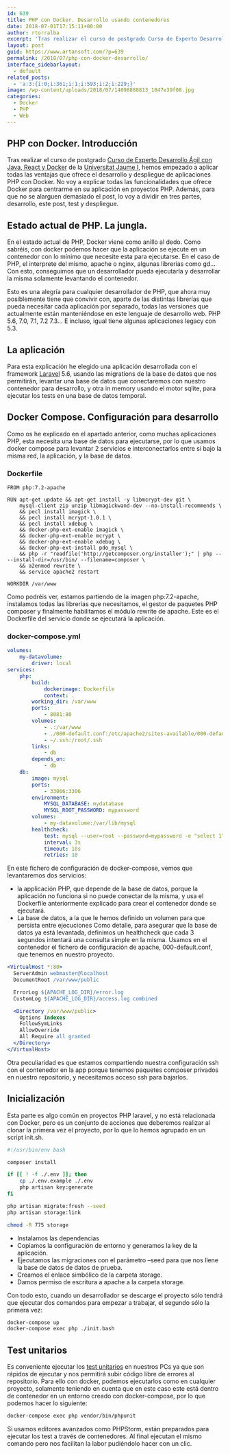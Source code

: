 ```yaml
---
id: 639
title: PHP con Docker. Desarrollo usando contenedores
date: 2018-07-01T17:15:11+00:00
author: rtorralba
excerpt: 'Tras realizar el curso de postgrado Curso de Experto Desarrollo Ágil con Java, React y Docker de la Universitat Jaume I, hemos empezado a aplicar todas las ventajas que ofrece el desarrollo y despliegue de aplicaciones PHP con Docker. No voy a explicar todas las funcionalidades que ofrece Docker para centrarme en su aplicación en proyectos PHP. Además, para que no se alarguen demasiado el post, lo voy a dividir en tres partes, desarrollo, este post, test y despliegue. '
layout: post
guid: https://www.artansoft.com/?p=639
permalink: /2018/07/php-con-docker-desarrollo/
interface_sidebarlayout:
  - default
related_posts:
  - 'a:3:{i:0;i:361;i:1;i:593;i:2;i:229;}'
image: /wp-content/uploads/2018/07/14098888813_1047e39f08.jpg
categories:
  - Docker
  - PHP
  - Web
---
```

## PHP con Docker. Introducción

Tras realizar el curso de postgrado [Curso de Experto Desarrollo Ágil con Java, React y Docker](http://www.fue.uji.es/desarrollo-agil) de la [Universitat Jaume I](https://www.uji.es/), hemos empezado a aplicar todas las ventajas que ofrece el desarrollo y despliegue de aplicaciones PHP con Docker. No voy a explicar todas las funcionalidades que ofrece Docker para centrarme en su aplicación en proyectos PHP. Además, para que no se alarguen demasiado el post, lo voy a dividir en tres partes, desarrollo, este post, test y despliegue.

## Estado actual de PHP. La jungla.

En el estado actual de PHP, Docker viene como anillo al dedo. Como sabréis, con docker podemos hacer que la aplicación se ejecute en un contenedor con lo mínimo que necesite esta para ejecutarse. En el caso de PHP, el interprete del mismo, apache o nginx, algunas librerías como gd&#8230; Con esto, conseguimos que un desarrollador pueda ejecutarla y desarrollar la misma solamente levantando el contenedor.

Esto es una alegría para cualquier desarrollador de PHP, que ahora muy posiblemente tiene que convivir con, aparte de las distintas librerías que pueda necesitar cada aplicación por separado, todas las versiones que actualmente están manteniéndose en este lenguaje de desarrollo web. PHP 5.6, 7.0, 7.1, 7.2 7.3&#8230; E incluso, igual tiene algunas aplicaciones legacy con 5.3.

## La aplicación

Para esta explicación he elegido una aplicación desarrollada con el framework [Laravel](https://laravel.com/) 5.6, usando las migrations de la base de datos que nos permitirán, levantar una base de datos que conectaremos con nuestro contenedor para desarrollo, y otra in memory usando el motor sqlite, para ejecutar los tests en una base de datos temporal.

## Docker Compose. Configuración para desarrollo

Como os he explicado en el apartado anterior, como muchas aplicaciones PHP, esta necesita una base de datos para ejecutarse, por lo que usamos docker compose para levantar 2 servicios e interconectarlos entre si bajo la misma red, la aplicación, y la base de datos.

### Dockerfile

```docker
FROM php:7.2-apache

RUN apt-get update && apt-get install -y libmcrypt-dev git \ 
    mysql-client zip unzip libmagickwand-dev --no-install-recommends \ 
    && pecl install imagick \
    && pecl install mcrypt-1.0.1 \
    && pecl install xdebug \
    && docker-php-ext-enable imagick \
    && docker-php-ext-enable mcrypt \
    && docker-php-ext-enable xdebug \
    && docker-php-ext-install pdo_mysql \
    && php -r "readfile('http://getcomposer.org/installer');" | php -- --install-dir=/usr/bin/ --filename=composer \
    && a2enmod rewrite \
    && service apache2 restart

WORKDIR /var/www
```

Como podréis ver, estamos partiendo de la imagen php:7.2-apache, instalamos todas las librerias que necesitamos, el gestor de paquetes PHP composer y finalmente habilitamos el módulo rewrite de apache. Este es el Dockerfile del servicio donde se ejecutará la aplicación.

### docker-compose.yml

```yml
volumes:
    my-datavolume:
        driver: local
services:
    php: 
        build:
            dockerimage: Dockerfile
            context: .
        working_dir: /var/www
        ports:
            - 8081:80
        volumes:
            - .:/var/www
            - ./000-default.conf:/etc/apache2/sites-available/000-default.conf:ro
            - ~/.ssh:/root/.ssh
        links:
            - db 
        depends_on:
            - db
    db:
        image: mysql
        ports:
            - 33066:3306
        environment:
            MYSQL_DATABASE: mydatabase
            MYSQL_ROOT_PASSWORD: mypassword
        volumes:
            - my-datavolume:/var/lib/mysql
        healthcheck:
            test: mysql --user=root --password=mypassword -e "select 1"
            interval: 3s
            timeout: 10s
            retries: 10
```

En este fichero de configuración de docker-compose, vemos que levantaremos dos servicios:

  * la applicación PHP, que depende de la base de datos, porque la aplicación no funciona si no puede conectar de la misma, y usa el Dockerfile anteriormente explicado para crear el contenedor donde se ejecutará.
  * La base de datos, a la que le hemos definido un volumen para que persista entre ejecuciones Como detalle, para asegurar que la base de datos ya está levantada, definimos un healthcheck que cada 3 segundos intentará una consulta simple en la misma. Usamos en el contenedor el fichero de configuración de apache, 000-default.conf, que tenemos en nuestro proyecto.

```apache
<VirtualHost *:80>
  ServerAdmin webmaster@localhost
  DocumentRoot /var/www/public

  ErrorLog ${APACHE_LOG_DIR}/error.log
  CustomLog ${APACHE_LOG_DIR}/access.log combined

  <Directory /var/www/public>
    Options Indexes
    FollowSymLinks
    AllowOverride
    All Require all granted
  </Directory>
</VirtualHost>
```

Otra peculiaridad es que estamos compartiendo nuestra configuración ssh con el contenedor en la app porque tenemos paquetes composer privados en nuestro repositorio, y necesitamos acceso ssh para bajarlos.

## Inicialización

Esta parte es algo común en proyectos PHP laravel, y no está relacionada con Docker, pero es un conjunto de acciones que deberemos realizar al clonar la primera vez el proyecto, por lo que lo hemos agrupado en un script init.sh.

```bash
#!/usr/bin/env bash 

composer install

if [[ ! -f ./.env ]]; then
    cp ./.env.example ./.env
    php artisan key:generate
fi

php artisan migrate:fresh --seed
php artisan storage:link

chmod -R 775 storage
```

  * Instalamos las dependencias
  * Copiamos la configuración de entorno y generamos la key de la aplicación.
  * Ejecutamos las migraciones con el parámetro &#8211;seed para que nos llene la base de datos de datos de prueba.
  * Creamos el enlace simbólico de la carpeta storage.
  * Damos permiso de escritura a apache a la carpeta storage.

Con todo esto, cuando un desarrollador se descarge el proyecto sólo tendrá que ejecutar dos comandos para empezar a trabajar, el segundo sólo la primera vez:

```bash
docker-compose up
docker-compose exec php ./init.bash
```

## Test unitarios

Es conveniente ejecutar los [test unitarios](https://www.artansoft.com/2017/02/phpunit-testear-antes-del-repositorio/) en nuestros PCs ya que son rápidos de ejecutar y nos permitirá subir código libre de errores al repositorio. Para ello con docker, podemos ejecutarlos como en cualquier proyecto, solamente teniendo en cuenta que en este caso este está dentro de contenedor en un entorno creado con docker-compose, por lo que podemos hacer lo siguiente:

```bash
docker-compose exec php vendor/bin/phpunit 
```

Si usamos editores avanzados como PHPStorm, están preparados para ejecutar los test a través de contenedores. Al final ejecutan el mismo comando pero nos facilitan la labor pudiéndolo hacer con un clic.
